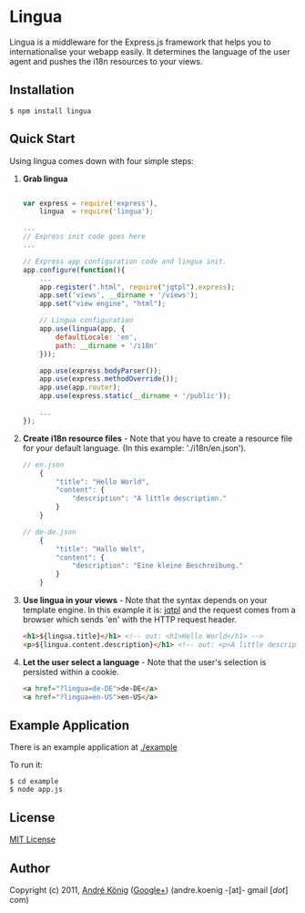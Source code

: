 # Lingua

Lingua is a middleware for the Express.js framework that helps you to internationalise your webapp easily. It determines the language of the user agent and pushes the i18n resources to your views.

## Installation

    $ npm install lingua

## Quick Start

Using lingua comes down with four simple steps:

1. **Grab lingua**

    ```javascript

    var express = require('express'),
        lingua  = require('lingua');

    ...
    // Express init code goes here
    ...    

    // Express app configuration code and lingua init.
    app.configure(function(){
        ...
        app.register(".html", require("jqtpl").express);
        app.set('views', __dirname + '/views');
        app.set("view engine", "html");

        // Lingua configuration
        app.use(lingua(app, {
            defaultLocale: 'en',
            path: __dirname + '/i18n'
        }));

        app.use(express.bodyParser());
        app.use(express.methodOverride());
        app.use(app.router);
        app.use(express.static(__dirname + '/public'));

        ...
    });
    ```

2. **Create i18n resource files** - Note that you have to create a resource file for your default language. (In this example: './i18n/en.json').

    ```javascript
    // en.json
        {
            "title": "Hello World",
            "content": {
                "description": "A little description."
            }
        }

    // de-de.json
        {
            "title": "Hallo Welt",
            "content": {
                "description": "Eine kleine Beschreibung."
            }
        }
    ```

3. **Use lingua in your views** - Note that the syntax depends on your template engine. In this example it is: [jqtpl](https://github.com/kof/node-jqtpl) and the request comes from a browser which sends 'en' with the HTTP request header.

    ```html
    <h1>${lingua.title}</h1> <!-- out: <h1>Hello World</h1> -->
    <p>${lingua.content.description}</h1> <!-- out: <p>A little description.</p> -->
    ```

4. **Let the user select a language** - Note that the user's selection is persisted within a cookie.

    ```html
    <a href="?lingua=de-DE">de-DE</a>
    <a href="?lingua=en-US">en-US</a>
    ```


## Example Application

There is an example application at [./example](https://github.com/akoenig/express-lingua/tree/master/example)

To run it:

    $ cd example
    $ node app.js

## License

[MIT License](http://www.opensource.org/licenses/mit-license.php)

## Author

Copyright (c) 2011, [André König](http://lochkartenstanzer.de) ([Google+](http://profile.lochkartenstanzer.de)) (andre.koenig -[at]- gmail [*dot*] com)
